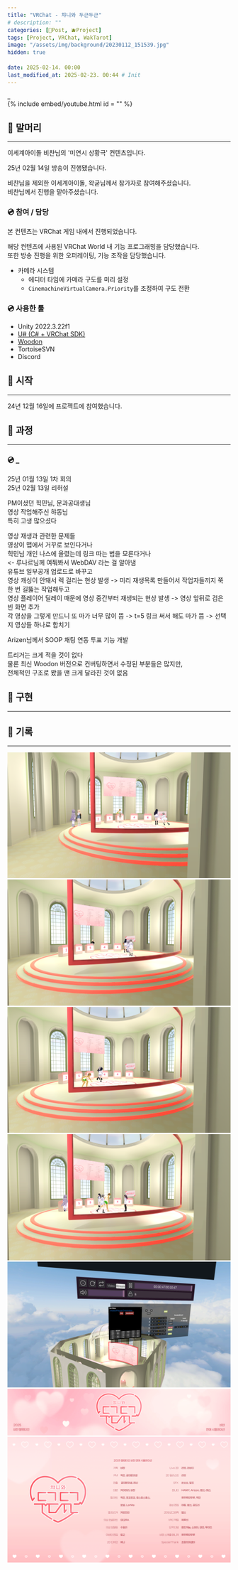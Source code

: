 ```yaml
---
title: "VRChat - 챠니와 두근두근"
# description: ""
categories: [📀Post, 🫐Project]
tags: [Project, VRChat, WakTarot]
image: "/assets/img/background/20230112_151539.jpg"
hidden: true

date: 2025-02-14. 00:00
last_modified_at: 2025-02-23. 00:44 # Init
---
```


_  
{% include embed/youtube.html id = "" %}

## 📀 말머리

---

이세계아이돌 비챤님의 '미연시 상황극' 컨텐츠입니다.  

25년 02월 14일 방송이 진행됐습니다.  

비챤님을 제외한 이세계아이돌, 왁굳님께서 참가자로 참여해주셨습니다.  
비챤님께서 진행을 맡아주셨습니다.  

### 💿 참여 / 담당

본 컨텐츠는 VRChat 게임 내에서 진행되었습니다.  

해당 컨텐츠에 사용된 VRChat World 내 기능 프로그래밍을 담당했습니다.  
또한 방송 진행을 위한 오퍼레이팅, 기능 조작을 담당했습니다.  

- 카메라 시스템
  - 에디터 타임에 카메라 구도를 미리 설정
  - `CinemachineVirtualCamera.Priority`를 조정하여 구도 전환

### 💿 사용한 툴

- Unity 2022.3.22f1
- [U# (C# + VRChat SDK)](https://udonsharp.docs.vrchat.com/)
- [Woodon](https://github.com/wrchat/Woodon)
- TortoiseSVN
- Discord

## 📀 시작

---

24년 12월 16일에 프로젝트에 참여했습니다.  

## 📀 과정

---

### 💿 _

25년 01월 13일 1차 회의  
25년 02월 13일 리허설  

PM이셨던 힉민님, 문과공대생님  
영상 작업해주신 햐동님  
특히 고생 많으셨다  

영상 재생과 관련한 문제들  
영상이 맵에서 거꾸로 보인다거나  
힉민님 개인 나스에 올렸는데 링크 따는 법을 모른다거나  
<- 루나르님께 여쭤봐서 WebDAV 라는 걸 알아냄  
유튜브 일부공개 업로드로 바꾸고  
영상 캐싱이 안돼서 렉 걸리는 현상 발생 -> 미리 재생목록 만들어서 작업자들끼지 쭉 한 번 길뚫는 작업해두고  
영상 플레이어 딜레이 때문에 영상 중간부터 재생되는 현상 발생 -> 영상 앞뒤로 검은 빈 화면 추가  
각 영상을 그렇게 만드니 또 마가 너무 많이 뜸 -> t=5 링크 써서 해도 마가 뜸 -> 선택지 영상들 하나로 합치기  

Arizen님께서 SOOP 채팅 연동 투표 기능 개발  

트리거는 크게 적을 것이 없다  
물론 최신 Woodon 버전으로 컨버팅하면서 수정된 부분들은 많지만,  
전체적인 구조로 봤을 땐 크게 달라진 것이 없음  

## 📀 구현

---

## 📀 기록

---

![250214_230225](/assets/project/Love_With_VIi/250214_230225.png)
![250214_230740](/assets/project/Love_With_VIi/250214_230740.png)
![250214_230748](/assets/project/Love_With_VIi/250214_230748.png)
![250214_230756](/assets/project/Love_With_VIi/250214_230756.png)
![250214_230915](/assets/project/Love_With_VIi/250214_230915.png)
![Love_With_VIi_Banner](/assets/project/Love_With_VIi/Love_With_VIi_Banner.png)
![Love_With_VIi_Credit](/assets/project/Love_With_VIi/Love_With_VIi_Credit.png)
